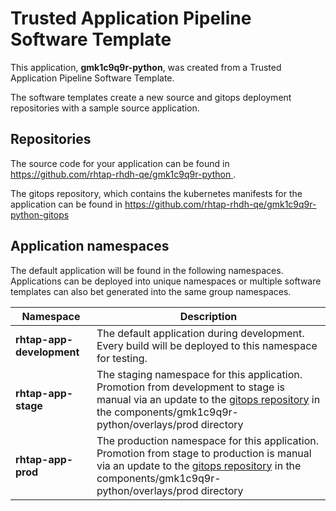 # Trusted Application Pipeline Software Template

This application, **gmk1c9q9r-python**, was created from a Trusted Application Pipeline Software Template.

The software templates create a new source and gitops deployment repositories with a sample source application. 

## Repositories

The source code for your application can be found in [https://github.com/rhtap-rhdh-qe/gmk1c9q9r-python ](https://github.com/rhtap-rhdh-qe/gmk1c9q9r-python ).
 
The gitops repository, which contains the kubernetes manifests for the application can be found in 
[https://github.com/rhtap-rhdh-qe/gmk1c9q9r-python-gitops ](https://github.com/rhtap-rhdh-qe/gmk1c9q9r-python-gitops ) 

## Application namespaces 

The default application will be found in the following namespaces. Applications can be deployed into unique namespaces or multiple software templates can also bet generated into the same group namespaces.  

|  Namespace   |  Description   |  
| -------- | -------- |   
| **rhtap-app-development** | The default application during development. Every build will be deployed to this namespace for testing. | 
| **rhtap-app-stage** | The staging namespace for this application. Promotion from development to stage is manual via an update to the [gitops repository](https://github.com/rhtap-rhdh-qe/gmk1c9q9r-python-gitops ) in the components/gmk1c9q9r-python/overlays/prod directory |  
| **rhtap-app-prod** | The production namespace for this application. Promotion from stage to production is manual via an update to the [gitops repository](https://github.com/rhtap-rhdh-qe/gmk1c9q9r-python-gitops ) in the components/gmk1c9q9r-python/overlays/prod directory | 